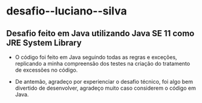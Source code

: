 # desafio--luciano--silva
## Desafio feito em Java utilizando Java SE 11 como JRE System Library
  
- O código foi feito em Java seguindo todas as regras e exceções, replicando a minha compreensão dos testes na criação do tratamento de excessões no código.
 
- De antemão, agradeço por experienciar o desafio técnico, foi algo bem divertido de desenvolver, agradeço muito caso considerem o código em Java.
